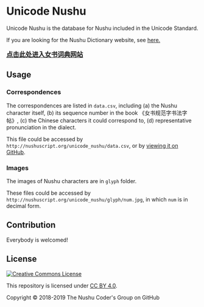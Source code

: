 # Unicode Nushu

Unicode Nushu is the database for Nushu included in the Unicode Standard.

If you are looking for the Nushu Dictionary website, see [here.<br /><br /><big>**点击此处进入女书词典网站**</big>](http://nushuscript.org/)

## Usage

### Correspondences

The correspondences are listed in `data.csv`, including (a) the Nushu character itself, (b) its sequence number in the book 《女书规范字书法字帖》, (c) the Chinese characters it could correspond to, (d) representative pronunciation in the dialect.

This file could be accessed by `http://nushuscript.org/unicode_nushu/data.csv`, or by [viewing it on GitHub](https://github.com/nushu-script/unicode_nushu/blob/master/data.csv).

### Images

The images of Nushu characters are in `glyph` folder.

These files could be accessed by `http://nushuscript.org/unicode_nushu/glyph/num.jpg`, in which `num` is in decimal form.

## Contribution

Everybody is welcomed!

## License

<a rel="license" href="http://creativecommons.org/licenses/by/4.0/"><img alt="Creative Commons License" style="border-width:0" src="https://i.creativecommons.org/l/by/4.0/88x31.png" /></a>

This repository is licensed under [CC BY 4.0](http://creativecommons.org/licenses/by/4.0/).

Copyright &copy; 2018-2019 The Nushu Coder's Group on GitHub
